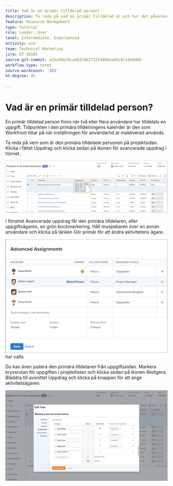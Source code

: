 ```yaml
---
title: Vad är en primär tilldelad person?
description: Ta reda på vad en primär tilldelad är och hur det påverkar hanteringen av dina resurser.
feature: Resource Management
type: Tutorial
role: Leader, User
level: Intermediate, Experienced
activity: use
team: Technical Marketing
jira: KT-10185
source-git-commit: a25a49e59ca483246271214886ea4dc9c10e8d66
workflow-type: tm+mt
source-wordcount: '163'
ht-degree: 0%

---
```


# Vad är en primär tilldelad person?

En primär tilldelad person finns när två eller flera användare har tilldelats en uppgift. Tidpunkten i den primära tilldelningens kalender är den som Workfront tittar på när inställningen för användartid är inaktiverad används.

Ta reda på vem som är den primära tilldelade personen på projektsidan. Klicka i fältet Uppdrag och klicka sedan på ikonen för avancerade uppdrag i hörnet.

![flera tilldelningar](assets/pa_01.png)

I fönstret Avancerade uppdrag får den primära tilldelaren, eller uppgiftsägaren, en grön bockmarkering. Håll muspekaren över en annan användare och klicka på länken Gör primär för att ändra aktivitetens ägare.

![primär tilldelad](assets/pa_02.png) har valts

Du kan även justera den primära tilldelaren från uppgiftssidan. Markera kryssrutan för uppgiften i projektlistan och klicka sedan på ikonen Redigera. Bläddra till avsnittet Uppdrag och klicka på knappen för att ange aktivitetsägaren.

![aktivitetsägarknapp](assets/pa_03.png)


